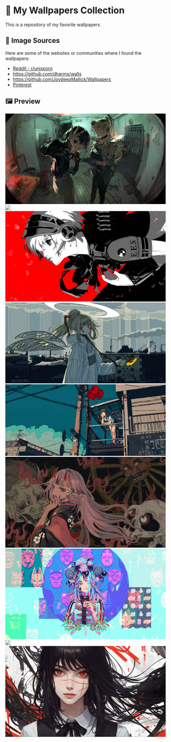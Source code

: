 # 🌆 My Wallpapers Collection

This is a repository of my favorite wallpapers.

## 🔗 Image Sources
Here are some of the websites or communities where I found the wallpapers:
- [Reddit - r/unixporn](https://www.reddit.com/r/unixporn/)
- https://github.com/dharmx/walls
- https://github.com/JoydeepMallick/Wallpapers
- [Pinterest](https://www.pinterest.com/)

## 🖼️ Preview
<img src="Wallpapers/56.jpg">
<img src="Wallpapers/29.jpg">
<img src="Wallpapers/3.jpg">
<img src="Wallpapers/36.jpg">
<img src="Wallpapers/37.jpg">
<img src="Wallpapers/r.webp">
<img src="Wallpapers/8.jpg">
<img src="Wallpapers/kita.png">
<img src="Wallpapers/Yoru_Ai.jfif">

